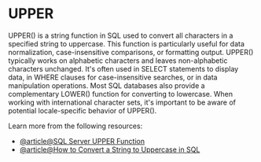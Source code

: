 # UPPER

UPPER() is a string function in SQL used to convert all characters in a specified string to uppercase. This function is particularly useful for data normalization, case-insensitive comparisons, or formatting output. UPPER() typically works on alphabetic characters and leaves non-alphabetic characters unchanged. It's often used in SELECT statements to display data, in WHERE clauses for case-insensitive searches, or in data manipulation operations. Most SQL databases also provide a complementary LOWER() function for converting to lowercase. When working with international character sets, it's important to be aware of potential locale-specific behavior of UPPER().

Learn more from the following resources:

- [@article@SQL Server UPPER Function](https://www.w3schools.com/sql/func_sqlserver_upper.asp)
- [@article@How to Convert a String to Uppercase in SQL](https://learnsql.com/cookbook/how-to-convert-a-string-to-uppercase-in-sql/)